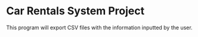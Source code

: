 # Car Rentals System Project
 This program will export CSV files with the information inputted by the user.

